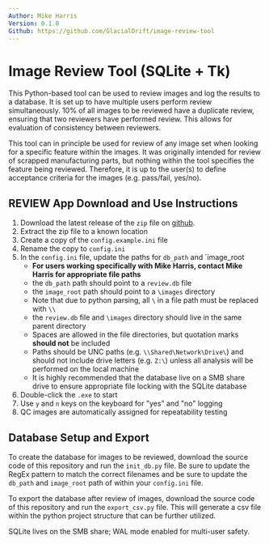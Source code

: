 ```yaml
---
Author: Mike Harris
Version: 0.1.0
Github: https://github.com/GlacialDrift/image-review-tool
---
```

# Image Review Tool (SQLite + Tk)

This Python-based tool can be used to review images and log the results to a database. It is set up to have
multiple users perform review simultaneously. 10% of all images to be reviewed have a duplicate review, ensuring
that two reviewers have performed review. This allows for evaluation of consistency between reviewers. 

This tool can in principle be used for review of any image set when looking for a specific feature within the images.
It was originally intended for review of scrapped manufacturing parts, but nothing within the tool specifies the feature
being reviewed. Therefore, it is up to the user(s) to define acceptance criteria for the images (e.g. pass/fail, yes/no).

## REVIEW App Download and Use Instructions

1. Download the latest release of the `zip` file on [github](https://github.com/GlacialDrift/image-review-tool/releases).
2. Extract the zip file to a known location
3. Create a copy of the `config.example.ini` file
4. Rename the copy to `config.ini`
5. In the `config.ini` file, update the paths for `db_path` and `image_root
    - **For users working specifically with Mike Harris, contact Mike Harris for appropriate file paths**
    - the `db_path` path should point to a `review.db` file
    - the `image_root` path should point to a `\images` directory
    - Note that due to python parsing, all `\` in a file path must be replaced with `\\`
    - the `review.db` file and `\images` directory should live in the same parent directory
    - Spaces are allowed in the file directories, but quotation marks **should not** be included
    - Paths should be UNC paths (e.g. `\\Shared\Network\Drive\`) and should not include drive letters (e.g. `Z:\`) unless all analysis will be performed on the local machine
    - It is highly recommended that the database live on a SMB share drive to ensure appropriate file locking with the SQLite database
6. Double-click the `.exe` to start
7. Use `y` and `n` keys on the keyboard for "yes" and "no" logging
8. QC images are automatically assigned for repeatability testing

## Database Setup and Export

To create the database for images to be reviewed, download the source code of this repository and run the `init_db.py` file.
Be sure to update the RegEx pattern to match the correct filenames and be sure to update the `db_path` and `image_root` path 
of within your `config.ini` file. 

To export the database after review of images, download the source code of this repository and run the `export_csv.py` file.
This will generate a csv file within the python project structure that can be further utilized.

SQLite lives on the SMB share; WAL mode enabled for multi-user safety.

